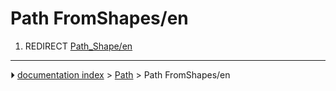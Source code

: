 # Path FromShapes/en
1.  REDIRECT [Path_Shape/en](Path_Shape/en.md)



---
⏵ [documentation index](../README.md) > [Path](Path_Workbench.md) > Path FromShapes/en
